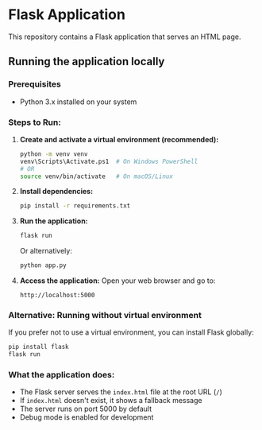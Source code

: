 # Flask Application

This repository contains a Flask application that serves an HTML page.

## Running the application locally

### Prerequisites
- Python 3.x installed on your system

### Steps to Run:

1. **Create and activate a virtual environment (recommended):**
   ```bash
   python -m venv venv
   venv\Scripts\Activate.ps1  # On Windows PowerShell
   # OR
   source venv/bin/activate   # On macOS/Linux
   ```

2. **Install dependencies:**
   ```bash
   pip install -r requirements.txt
   ```

3. **Run the application:**
   ```bash
   flask run
   ```
   Or alternatively:
   ```bash
   python app.py
   ```

4. **Access the application:**
   Open your web browser and go to:
   ```
   http://localhost:5000
   ```

### Alternative: Running without virtual environment
If you prefer not to use a virtual environment, you can install Flask globally:
```bash
pip install flask
flask run
```

### What the application does:
- The Flask server serves the `index.html` file at the root URL (`/`)
- If `index.html` doesn't exist, it shows a fallback message
- The server runs on port 5000 by default
- Debug mode is enabled for development
